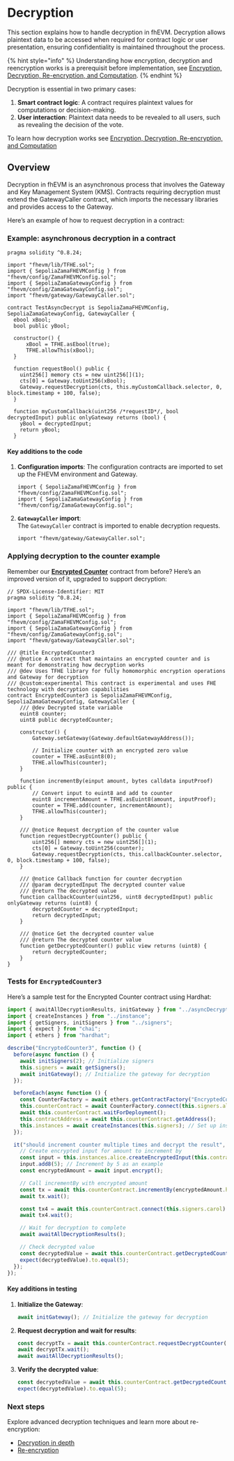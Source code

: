 # Decryption

This section explains how to handle decryption in fhEVM. Decryption allows plaintext data to be accessed when required for contract logic or user presentation, ensuring confidentiality is maintained throughout the process.

{% hint style="info" %}
Understanding how encryption, decryption and reencryption works is a prerequisit before implementation, see [Encryption, Decryption, Re-encryption, and Computation](../d_re_ecrypt_compute.md).
{% endhint %}

Decryption is essential in two primary cases:

1. **Smart contract logic**: A contract requires plaintext values for computations or decision-making.
2. **User interaction**: Plaintext data needs to be revealed to all users, such as revealing the decision of the vote.

To learn how decryption works see [Encryption, Decryption, Re-encryption, and Computation](../d_re_ecrypt_compute.md)

## Overview

Decryption in fhEVM is an asynchronous process that involves the Gateway and Key Management System (KMS). Contracts requiring decryption must extend the GatewayCaller contract, which imports the necessary libraries and provides access to the Gateway.

Here’s an example of how to request decryption in a contract:

### Example: asynchronous decryption in a contract

```solidity
pragma solidity ^0.8.24;

import "fhevm/lib/TFHE.sol";
import { SepoliaZamaFHEVMConfig } from "fhevm/config/ZamaFHEVMConfig.sol";
import { SepoliaZamaGatewayConfig } from "fhevm/config/ZamaGatewayConfig.sol";
import "fhevm/gateway/GatewayCaller.sol";

contract TestAsyncDecrypt is SepoliaZamaFHEVMConfig, SepoliaZamaGatewayConfig, GatewayCaller {
  ebool xBool;
  bool public yBool;

  constructor() {
      xBool = TFHE.asEbool(true);
      TFHE.allowThis(xBool);
  }

  function requestBool() public {
    uint256[] memory cts = new uint256[](1);
    cts[0] = Gateway.toUint256(xBool);
    Gateway.requestDecryption(cts, this.myCustomCallback.selector, 0, block.timestamp + 100, false);
  }

  function myCustomCallback(uint256 /*requestID*/, bool decryptedInput) public onlyGateway returns (bool) {
    yBool = decryptedInput;
    return yBool;
  }
```

#### Key additions to the code

1.  **Configuration imports**: The configuration contracts are imported to set up the FHEVM environment and Gateway.

    ```solidity
    import { SepoliaZamaFHEVMConfig } from "fhevm/config/ZamaFHEVMConfig.sol";
    import { SepoliaZamaGatewayConfig } from "fhevm/config/ZamaGatewayConfig.sol";
    ```

2.  **`GatewayCaller` import**:\
    The `GatewayCaller` contract is imported to enable decryption requests.

    ```solidity
    import "fhevm/gateway/GatewayCaller.sol";
    ```

### Applying decryption to the counter example

Remember our [**Encrypted Counter**](../../getting_started/first_smart_contract.md) contract from before? Here’s an improved version of it, upgraded to support decryption:

```
// SPDX-License-Identifier: MIT
pragma solidity ^0.8.24;

import "fhevm/lib/TFHE.sol";
import { SepoliaZamaFHEVMConfig } from "fhevm/config/ZamaFHEVMConfig.sol";
import { SepoliaZamaGatewayConfig } from "fhevm/config/ZamaGatewayConfig.sol";
import "fhevm/gateway/GatewayCaller.sol";

/// @title EncryptedCounter3
/// @notice A contract that maintains an encrypted counter and is meant for demonstrating how decryption works
/// @dev Uses TFHE library for fully homomorphic encryption operations and Gateway for decryption
/// @custom:experimental This contract is experimental and uses FHE technology with decryption capabilities
contract EncryptedCounter3 is SepoliaZamaFHEVMConfig, SepoliaZamaGatewayConfig, GatewayCaller {
    /// @dev Decrypted state variable
    euint8 counter;
    uint8 public decryptedCounter;

    constructor() {
        Gateway.setGateway(Gateway.defaultGatewayAddress());

        // Initialize counter with an encrypted zero value
        counter = TFHE.asEuint8(0);
        TFHE.allowThis(counter);
    }

    function incrementBy(einput amount, bytes calldata inputProof) public {
        // Convert input to euint8 and add to counter
        euint8 incrementAmount = TFHE.asEuint8(amount, inputProof);
        counter = TFHE.add(counter, incrementAmount);
        TFHE.allowThis(counter);
    }

    /// @notice Request decryption of the counter value
    function requestDecryptCounter() public {
        uint256[] memory cts = new uint256[](1);
        cts[0] = Gateway.toUint256(counter);
        Gateway.requestDecryption(cts, this.callbackCounter.selector, 0, block.timestamp + 100, false);
    }

    /// @notice Callback function for counter decryption
    /// @param decryptedInput The decrypted counter value
    /// @return The decrypted value
    function callbackCounter(uint256, uint8 decryptedInput) public onlyGateway returns (uint8) {
        decryptedCounter = decryptedInput;
        return decryptedInput;
    }

    /// @notice Get the decrypted counter value
    /// @return The decrypted counter value
    function getDecryptedCounter() public view returns (uint8) {
        return decryptedCounter;
    }
}

```

### Tests for `EncryptedCounter3`

Here’s a sample test for the Encrypted Counter contract using Hardhat:

```ts
import { awaitAllDecryptionResults, initGateway } from "../asyncDecrypt";
import { createInstances } from "../instance";
import { getSigners, initSigners } from "../signers";
import { expect } from "chai";
import { ethers } from "hardhat";

describe("EncryptedCounter3", function () {
  before(async function () {
    await initSigners(2); // Initialize signers
    this.signers = await getSigners();
    await initGateway(); // Initialize the gateway for decryption
  });

  beforeEach(async function () {
    const CounterFactory = await ethers.getContractFactory("EncryptedCounter3");
    this.counterContract = await CounterFactory.connect(this.signers.alice).deploy();
    await this.counterContract.waitForDeployment();
    this.contractAddress = await this.counterContract.getAddress();
    this.instances = await createInstances(this.signers); // Set up instances for testing
  });

  it("should increment counter multiple times and decrypt the result", async function () {
    // Create encrypted input for amount to increment by
    const input = this.instances.alice.createEncryptedInput(this.contractAddress, this.signers.alice.address);
    input.add8(5); // Increment by 5 as an example
    const encryptedAmount = await input.encrypt();

    // Call incrementBy with encrypted amount
    const tx = await this.counterContract.incrementBy(encryptedAmount.handles[0], encryptedAmount.inputProof);
    await tx.wait();

    const tx4 = await this.counterContract.connect(this.signers.carol).requestDecryptCounter({ gasLimit: 5_000_000 });
    await tx4.wait();

    // Wait for decryption to complete
    await awaitAllDecryptionResults();

    // Check decrypted value
    const decryptedValue = await this.counterContract.getDecryptedCounter();
    expect(decryptedValue).to.equal(5);
  });
});
```

#### Key additions in testing

1.  **Initialize the Gateway**:

    ```typescript
    await initGateway(); // Initialize the gateway for decryption
    ```

2.  **Request decryption and wait for results**:

    ```typescript
    const decryptTx = await this.counterContract.requestDecryptCounter({ gasLimit: 5_000_000 });
    await decryptTx.wait();
    await awaitAllDecryptionResults();
    ```

3.  **Verify the decrypted value**:

    ```typescript
    const decryptedValue = await this.counterContract.getDecryptedCounter();
    expect(decryptedValue).to.equal(5);
    ```

### Next steps

Explore advanced decryption techniques and learn more about re-encryption:

- [Decryption in depth](decrypt_details.md)
- [Re-encryption](reencryption.md)
